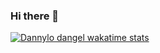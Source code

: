 ### Hi there 👋

<!--
**dannylodangel/dannylodangel** is a ✨ _special_ ✨ repository because its `README.md` (this file) appears on your GitHub profile.

Here are some ideas to get you started:

- 🔭 I’m currently working on ...
- 🌱 I’m currently learning ...
- 👯 I’m looking to collaborate on ...
- 🤔 I’m looking for help with ...
- 💬 Ask me about ...
- 📫 How to reach me: ...
- 😄 Pronouns: ...
- ⚡ Fun fact: ...
-->

[![Dannylo dangel wakatime stats](https://github-readme-stats.vercel.app/api/wakatime?username=eudangeld)](https://github.com/anuraghazra/github-readme-stats)

